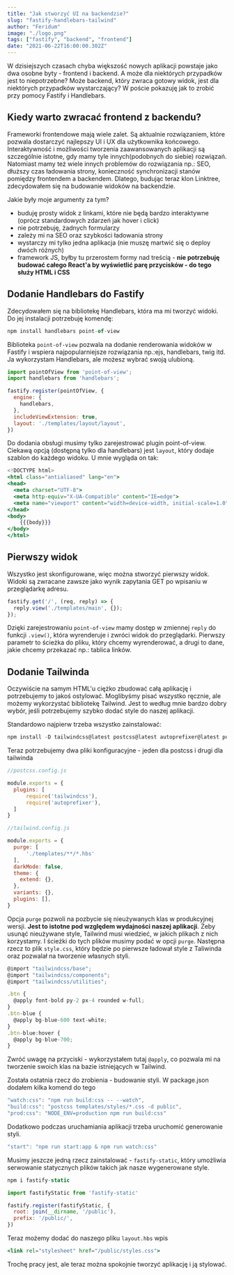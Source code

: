 ```yaml
---
title: "Jak stworzyć UI na backendzie?"
slug: "fastify-handlebars-tailwind"
author: "Feridum"
image: "./logo.png"
tags: ["fastify", "backend", "frontend"]
date: "2021-06-22T16:00:00.302Z"
---
```


W dzisiejszych czasach chyba większość nowych aplikacji powstaje jako dwa osobne byty - frontend i backend. A może dla niektórych przypadków jest to niepotrzebne? Może backend, który zwraca gotowy widok, jest dla niektórych przypadków wystarczający? W poście pokazuję jak to zrobić przy pomocy Fastify i Handlebars.

<!--more-->

## Kiedy warto zwracać frontend z backendu?

Frameworki frontendowe mają wiele zalet. Są aktualnie rozwiązaniem, które pozwala dostarczyć najlepszy UI i UX dla użytkownika końcowego. Interaktywność i możliwości tworzenia zaawansowanych aplikacji są szczególnie istotne, gdy mamy tyle innych(podobnych do siebie) rozwiązań. Natomiast mamy też wiele innych problemów do rozwiązania np.: SEO, dłuższy czas ładowania strony, konieczność synchronizacji stanów pomiędzy frontendem a backendem. Dlatego, budując teraz klon Linktree, zdecydowałem się na budowanie widoków na backendzie.

Jakie były moje argumenty za tym?

- buduję prosty widok z linkami, które nie będą bardzo interaktywne (oprócz standardowych zdarzeń jak hover i click)
- nie potrzebuję, żadnych formularzy
- zależy mi na SEO oraz szybkości ładowania strony
- wystarczy mi tylko jedna aplikacja (nie muszę martwić się o deploy dwóch różnych)
- framework JS, byłby tu przerostem formy nad treścią - **nie potrzebuję budować całego React'a by wyświetlić parę przycisków - do tego służy HTML i CSS**

## Dodanie Handlebars do Fastify

Zdecydowałem się na bibliotekę Handlebars, która ma mi tworzyć widoki. Do jej instalacji potrzebuję komendę:

```jsx
npm install handlebars point-of-view
```

Biblioteka `point-of-view` pozwala na dodanie renderowania widoków w Fastify i wspiera najpopularniejsze rozwiązania np.:ejs, handlebars, twig itd. Ja wykorzystam Handlebars, ale możesz wybrać swoją ulubioną.

```jsx
import pointOfView from 'point-of-view';
import handlebars from 'handlebars';

fastify.register(pointOfView, {
  engine: {
    handlebars,
  },
  includeViewExtension: true,
  layout: './templates/layout/layout',
})
```

Do dodania obsługi musimy tylko zarejestrować plugin point-of-view. Ciekawą opcją (dostępną tylko dla handlebars) jest `layout`, który dodaje szablon do każdego widoku. U mnie wygląda on tak:

```jsx
<!DOCTYPE html>
<html class="antialiased" lang="en">
<head>
  <meta charset="UTF-8">
  <meta http-equiv="X-UA-Compatible" content="IE=edge">
  <meta name="viewport" content="width=device-width, initial-scale=1.0">
</head>
<body>
    {{{body}}}
</body>
</html> 
```

## Pierwszy widok

Wszystko jest skonfigurowane, więc można stworzyć pierwszy widok. Widoki są zwracane zawsze jako wynik zapytania GET po wpisaniu w przeglądarkę adresu. 

```jsx
fastify.get('/', (req, reply) => {
  reply.view('./templates/main', {});
});
```

Dzięki zarejestrowaniu `point-of-view` mamy dostęp w zmiennej `reply` do funkcji `.view()`, która wyrenderuje i zwróci widok do przeglądarki. Pierwszy parametr to ścieżka do pliku, który chcemy wyrenderować, a drugi to dane, jakie chcemy przekazać np.: tablica linków.

## Dodanie Tailwinda

Oczywiście na samym HTML'u ciężko zbudować całą aplikację i potrzebujemy to jakoś ostylować. Moglibyśmy pisać wszystko ręcznie, ale możemy wykorzystać bibliotekę Tailwind. Jest to według mnie bardzo dobry wybór, jeśli potrzebujemy szybko dodać style do naszej aplikacji. 

Standardowo najpierw trzeba wszystko zainstalować:

```jsx
npm install -D tailwindcss@latest postcss@latest autoprefixer@latest postcss postcss-cli
```

Teraz potrzebujemy dwa pliki konfiguracyjne - jeden dla postcss i drugi dla tailwinda

```jsx
//postcss.config.js

module.exports = {
  plugins: [
      require('tailwindcss'),
      require('autoprefixer'),
  ]
}
```

```jsx
//tailwind.config.js

module.exports = {
  purge: [
      './templates/**/*.hbs'
  ],
  darkMode: false,
  theme: {
    extend: {},
  },
  variants: {},
  plugins: [],
}
```

Opcja `purge` pozwoli na pozbycie się nieużywanych klas w produkcyjnej wersji. **Jest to istotne pod względem wydajności naszej aplikacji**. Żeby usunąć nieużywane style, Tailwind musi wiedzieć, w jakich plikach z nich korzystamy. I ścieżki do tych plików musimy podać w opcji `purge`. Następna rzecz to plik `style.css`, który będzie po pierwsze ładował style z Taliwinda oraz pozwalał na tworzenie własnych styli.

```jsx
@import "tailwindcss/base";
@import "tailwindcss/components";
@import "tailwindcss/utilities";

.btn {
  @apply font-bold py-2 px-4 rounded w-full; 
}
.btn-blue {
  @apply bg-blue-600 text-white;
}
.btn-blue:hover {
  @apply bg-blue-700;
}
```

Zwróć uwagę na przyciski - wykorzystałem tutaj `@apply`, co pozwala mi na tworzenie swoich klas na bazie istniejących w Tailwind. 

Została ostatnia rzecz do zrobienia - budowanie styli. W package.json dodałem kilka komend do tego 

```jsx
"watch:css": "npm run build:css -- --watch",
"build:css": "postcss templates/styles/*.css -d public",
"prod:css": "NODE_ENV=production npm run build:css" 
```

Dodatkowo podczas uruchamiania aplikacji trzeba uruchomić generowanie styli.

```jsx
"start": "npm run start:app & npm run watch:css"
```

Musimy jeszcze jedną rzecz zainstalować - `fastify-static`, który umożliwia serwowanie statycznych plików takich jak nasze wygenerowane style. 

```jsx
npm i fastify-static
```

```jsx
import fastifyStatic from 'fastify-static'

fastify.register(fastifyStatic, {
  root: join(__dirname, '/public'),
  prefix: '/public/',
})
```

Teraz możemy dodać do naszego pliku `layout.hbs` wpis 

```jsx
<link rel="stylesheet" href="/public/styles.css">
```

Trochę pracy jest, ale teraz można spokojnie tworzyć aplikację i ją stylować.